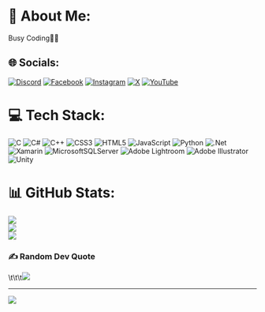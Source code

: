 
# 💫 About Me:
Busy Coding👨‍💻



## 🌐 Socials:
[![Discord](https://img.shields.io/badge/Discord-%237289DA.svg?logo=discord&logoColor=white)](https://discord.gg/parsanojavan) [![Facebook](https://img.shields.io/badge/Facebook-%231877F2.svg?logo=Facebook&logoColor=white)](https://facebook.com/ParsaNojavan85) [![Instagram](https://img.shields.io/badge/Instagram-%23E4405F.svg?logo=Instagram&logoColor=white)](https://instagram.com/parsw_njvn) [![X](https://img.shields.io/badge/X-black.svg?logo=X&logoColor=white)](https://x.com/parsanojavan85) [![YouTube](https://img.shields.io/badge/YouTube-%23FF0000.svg?logo=YouTube&logoColor=white)](https://youtube.com/@parsanojavan) 

# 💻 Tech Stack:
![C](https://img.shields.io/badge/c-%2300599C.svg?style=flat&logo=c&logoColor=white) ![C#](https://img.shields.io/badge/c%23-%23239120.svg?style=flat&logo=csharp&logoColor=white) ![C++](https://img.shields.io/badge/c++-%2300599C.svg?style=flat&logo=c%2B%2B&logoColor=white) ![CSS3](https://img.shields.io/badge/css3-%231572B6.svg?style=flat&logo=css3&logoColor=white) ![HTML5](https://img.shields.io/badge/html5-%23E34F26.svg?style=flat&logo=html5&logoColor=white) ![JavaScript](https://img.shields.io/badge/javascript-%23323330.svg?style=flat&logo=javascript&logoColor=%23F7DF1E) ![Python](https://img.shields.io/badge/python-3670A0?style=flat&logo=python&logoColor=ffdd54) ![.Net](https://img.shields.io/badge/.NET-5C2D91?style=flat&logo=.net&logoColor=white) ![Xamarin](https://img.shields.io/badge/Xamarin-3199DC?style=flat&logo=xamarin&logoColor=white) ![MicrosoftSQLServer](https://img.shields.io/badge/Microsoft%20SQL%20Server-CC2927?style=flat&logo=microsoft%20sql%20server&logoColor=white) ![Adobe Lightroom](https://img.shields.io/badge/Adobe%20Lightroom-31A8FF.svg?style=flat&logo=Adobe%20Lightroom&logoColor=white) ![Adobe Illustrator](https://img.shields.io/badge/adobe%20illustrator-%23FF9A00.svg?style=flat&logo=adobe%20illustrator&logoColor=white) ![Unity](https://img.shields.io/badge/unity-%23000000.svg?style=flat&logo=unity&logoColor=white)
# 📊 GitHub Stats:
![](https://github-readme-stats.vercel.app/api?username=ParsaNojavan&theme=dark&hide_border=false&include_all_commits=true&count_private=false)<br/>
![](https://github-readme-streak-stats.herokuapp.com/?user=ParsaNojavan&theme=dark&hide_border=false)<br/>
![](https://github-readme-stats.vercel.app/api/top-langs/?username=ParsaNojavan&theme=dark&hide_border=false&include_all_commits=true&count_private=false&layout=compact)

### ✍️ Random Dev Quote
\t\t\t![](https://quotes-github-readme.vercel.app/api?type=horizontal&theme=tokyonight)

---
[![](https://visitcount.itsvg.in/api?id=ParsaNojavan&icon=0&color=0)](https://visitcount.itsvg.in)

<!-- Proudly created with GPRM ( https://gprm.itsvg.in ) -->
